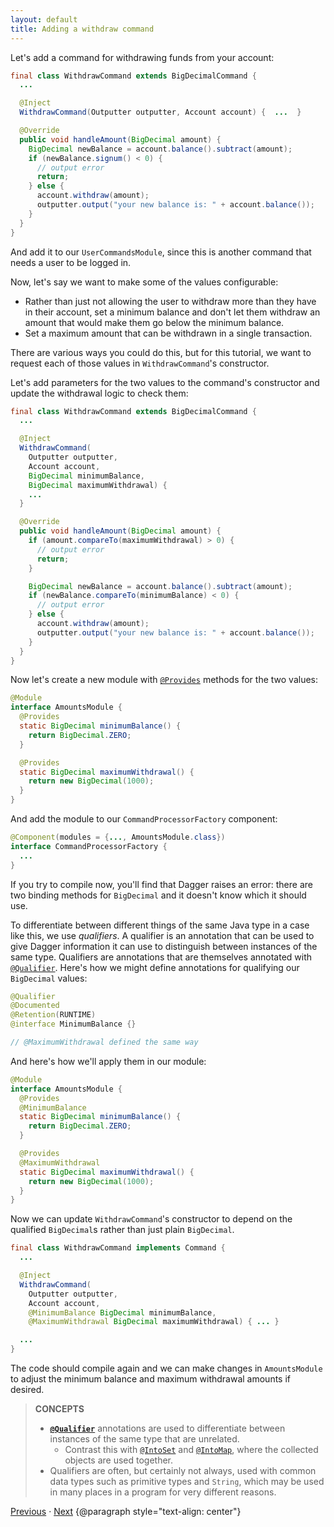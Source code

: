 ```yaml
---
layout: default
title: Adding a withdraw command
---
```


Let's add a command for withdrawing funds from your account:

```java
final class WithdrawCommand extends BigDecimalCommand {
  ...

  @Inject
  WithdrawCommand(Outputter outputter, Account account) {  ...  }

  @Override
  public void handleAmount(BigDecimal amount) {
    BigDecimal newBalance = account.balance().subtract(amount);
    if (newBalance.signum() < 0) {
      // output error
      return;
    } else {
      account.withdraw(amount);
      outputter.output("your new balance is: " + account.balance());
    }
  }
}
```

And add it to our `UserCommandsModule`, since this is another command that needs
a user to be logged in.

Now, let's say we want to make some of the values configurable:

*   Rather than just not allowing the user to withdraw more than they have in
    their account, set a minimum balance and don't let them withdraw an amount
    that would make them go below the minimum balance.
*   Set a maximum amount that can be withdrawn in a single transaction.

There are various ways you could do this, but for this tutorial, we want to
request each of those values in `WithdrawCommand`'s constructor.

Let's add parameters for the two values to the command's constructor and update
the withdrawal logic to check them:

```java
final class WithdrawCommand extends BigDecimalCommand {
  ...

  @Inject
  WithdrawCommand(
    Outputter outputter,
    Account account,
    BigDecimal minimumBalance,
    BigDecimal maximumWithdrawal) {
    ...
  }

  @Override
  public void handleAmount(BigDecimal amount) {
    if (amount.compareTo(maximumWithdrawal) > 0) {
      // output error
      return;
    }

    BigDecimal newBalance = account.balance().subtract(amount);
    if (newBalance.compareTo(minimumBalance) < 0) {
      // output error
    } else {
      account.withdraw(amount);
      outputter.output("your new balance is: " + account.balance());
    }
  }
}
```

Now let's create a new module with [`@Provides`] methods for the two values:

```java
@Module
interface AmountsModule {
  @Provides
  static BigDecimal minimumBalance() {
    return BigDecimal.ZERO;
  }

  @Provides
  static BigDecimal maximumWithdrawal() {
    return new BigDecimal(1000);
  }
}
```

And add the module to our `CommandProcessorFactory` component:

```java
@Component(modules = {..., AmountsModule.class})
interface CommandProcessorFactory {
  ...
}
```

If you try to compile now, you'll find that Dagger raises an error: there are
two binding methods for `BigDecimal` and it doesn't know which it should use.

To differentiate between different things of the same Java type in a case like
this, we use _qualifiers_. A qualifier is an annotation that can be used to give
Dagger information it can use to distinguish between instances of the same type.
Qualifiers are annotations that are themselves annotated with [`@Qualifier`].
Here's how we might define annotations for qualifying our `BigDecimal` values:

```java
@Qualifier
@Documented
@Retention(RUNTIME)
@interface MinimumBalance {}

// @MaximumWithdrawal defined the same way
```

And here's how we'll apply them in our module:

```java
@Module
interface AmountsModule {
  @Provides
  @MinimumBalance
  static BigDecimal minimumBalance() {
    return BigDecimal.ZERO;
  }

  @Provides
  @MaximumWithdrawal
  static BigDecimal maximumWithdrawal() {
    return new BigDecimal(1000);
  }
}
```

Now we can update `WithdrawCommand`'s constructor to depend on the qualified
`BigDecimal`s rather than just plain `BigDecimal`.

```java
final class WithdrawCommand implements Command {
  ...

  @Inject
  WithdrawCommand(
    Outputter outputter,
    Account account,
    @MinimumBalance BigDecimal minimumBalance,
    @MaximumWithdrawal BigDecimal maximumWithdrawal) { ... }

  ...
}
```

The code should compile again and we can make changes in `AmountsModule` to
adjust the minimum balance and maximum withdrawal amounts if desired.

> **CONCEPTS**
>
> *   **[`@Qualifier`]** annotations are used to differentiate between instances
>     of the same type that are unrelated.
>     *   Contrast this with [`@IntoSet`] and [`@IntoMap`], where the collected
>         objects are used together.
> *   Qualifiers are often, but certainly not always, used with common data
>     types such as primitive types and `String`, which may be used in many
>     places in a program for very different reasons.

[Previous](10-deposit-after-login) · [Next](12-logging-out)
{@paragraph style="text-align: center"}

[`@IntoMap`]: https://dagger.dev/api/latest/dagger/multibindings/IntoMap.html
[`@IntoSet`]: https://dagger.dev/api/latest/dagger/multibindings/IntoSet.html
[`@Provides`]: https://dagger.dev/api/latest/dagger/Provides.html
[`@Qualifier`]: http://docs.oracle.com/javaee/7/api/javax/inject/Inject.html
